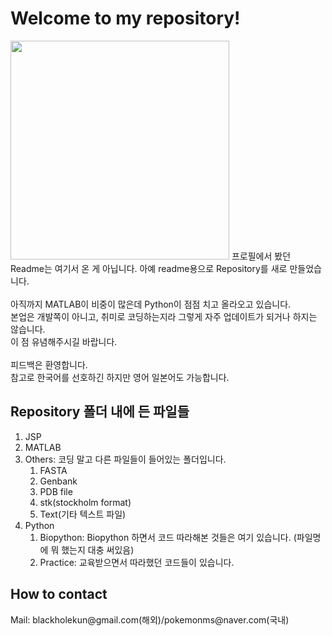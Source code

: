 <h1>Welcome to my repository!</h1>
<img src="https://img1.daumcdn.net/thumb/R1280x0/?scode=mtistory2&fname=https%3A%2F%2Fblog.kakaocdn.net%2Fdn%2Fq6t5V%2Fbtrfn4Po03H%2FqfYkooJVw4inAPIFGE6NR0%2Fimg.jpg" width="350">
프로필에서 봤던 Readme는 여기서 온 게 아닙니다. 아예 readme용으로 Repository를 새로 만들었습니다. <br>
<br>
아직까지 MATLAB이 비중이 많은데 Python이 점점 치고 올라오고 있습니다. <br>
본업은 개발쪽이 아니고, 취미로 코딩하는지라 그렇게 자주 업데이트가 되거나 하지는 않습니다. <br>
이 점 유념해주시길 바랍니다. <br>
<br>
피드백은 환영합니다. <br>
참고로 한국어를 선호하긴 하지만 영어 일본어도 가능합니다. 
<h2>Repository 폴더 내에 든 파일들</h2>
<ol>
  <li>JSP</li>
  <li>MATLAB</li>
  <li>Others: 코딩 말고 다른 파일들이 들어있는 폴더입니다. 
    <ol>
      <li>FASTA</li>
      <li>Genbank</li>
      <li>PDB file</li>
      <li>stk(stockholm format)</li>
      <li>Text(기타 텍스트 파일)</li>
    </ol>
  </li>
  <li>Python
    <ol>
      <li>Biopython: Biopython 하면서 코드 따라해본 것들은 여기 있습니다. (파일명에 뭐 했는지 대충 써있음)</li>
      <li>Practice: 교육받으면서 따라했던 코드들이 있습니다. </li>
    </ol>
  </li>
</ol>
<h2>How to contact</h2>
Mail: blackholekun@gmail.com(해외)/pokemonms@naver.com(국내)
